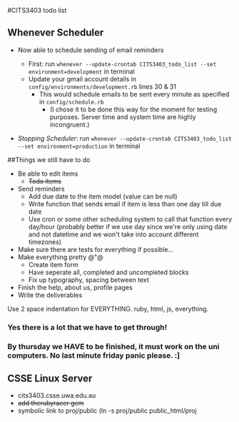 #CITS3403 todo list

## Whenever Scheduler
- Now able to schedule sending of email reminders 
  - First: run `whenever --update-crontab CITS3403_todo_list --set environment=development` in terminal
  - Update your gmail account details in `config/environments/development.rb` lines 30 & 31
    - This would schedule emails to be sent every minute as specified in `config/schedule.rb`
      - (I chose it to be done this way for the moment for testing purposes. Server time and system time are highly incongruent.)

- *Stopping Scheduler*: run `whenever --update-crontab CITS3403_todo_list --set environment=production` in terminal

##Things we still have to do
- Be able to edit items
  - ~~Todo items~~
- Send reminders
  - Add due date to the item model (value can be null)
  - Write function that sends email if item is less than one day till due date
  - Use cron or some other scheduling system to call that function every day/hour (probably better if we use day since we're only using date and not datetime and we won't take into account different timezones)
- Make sure there are tests for everything if possible...
- Make everything pretty @"@
  - Create item form
  - Have seperate all, completed and uncompleted blocks
  - Fix up typography, spacing between text
- Finish the help, about us, profile pages
- Write the deliverables

Use 2 space indentation for EVERYTHING. ruby, html, js, everything.

### Yes there is a lot that we have to get through!

### By thursday we HAVE to be finished, it must work on the uni computers. No last minute friday panic please. :]

## CSSE Linux Server
- cits3403.csse.uwa.edu.au
- ~~add therubyracer gem~~
- symbolic link to proj/public (ln -s proj/public public_html/proj
